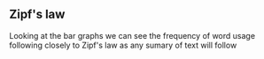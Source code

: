 ## Zipf's law

Looking at the bar graphs we can see the frequency of word usage following closely to Zipf's law as any sumary of text will follow

## 